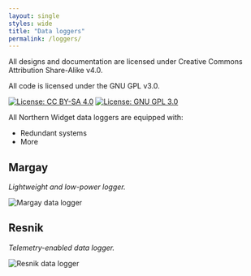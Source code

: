 ```yaml
---
layout: single
styles: wide
title: "Data loggers"
permalink: /loggers/
---
```



All designs and documentation are licensed under Creative Commons Attribution Share-Alike v4.0.

All code is licensed under the GNU GPL v3.0.

[![License: CC BY-SA 4.0](https://licensebuttons.net/l/by-sa/4.0/80x15.png)](https://creativecommons.org/licenses/by-sa/4.0/)
[![License: GNU GPL 3.0](https://img.shields.io/badge/License-GPLv3-blue.svg)](https://www.gnu.org/licenses/gpl-3.0.en.html)

All Northern Widget data loggers are equipped with:
* Redundant systems
* More

## Margay

*Lightweight and low-power logger.* [<i class="fab fa-fw fa-github"></i>](https://github.com/NorthernWidget-Skunkworks/Project-Margay)

![Margay data logger](https://raw.githubusercontent.com/NorthernWidget-Skunkworks/Project-Margay/master/Documentation/images/MargayAndyHand_cropped_2020-02-16_19.22.39.png)

## Resnik

*Telemetry-enabled data logger.* [<i class="fab fa-fw fa-github"></i>](https://github.com/NorthernWidget-Skunkworks/Project-Resnik)

![Resnik data logger](https://raw.githubusercontent.com/NorthernWidget-Skunkworks/Project-Resnik/master/Documentation/images/Resnik_v040_FullyLoaded_perspective_20200428.png)
